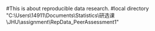 #This is about reproducible data research.
#local directory "C:\Users\14911\Documents\Statistics\研选课\JHU\assignment\RepData_PeerAssessment1"
